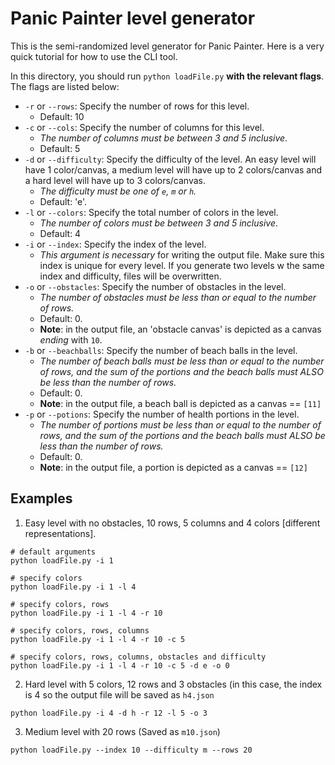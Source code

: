 # Panic Painter level generator

This is the semi-randomized level generator for Panic Painter. Here is a very quick tutorial for how to use the CLI tool.

In this directory, you should run `python loadFile.py` **with the relevant flags**. The flags are listed below:

- `-r` or `--rows`: Specify the number of rows for this level.
  - Default: 10
- `-c` or `--cols`: Specify the number of columns for this level.
  - _The number of columns must be between 3 and 5 inclusive_.
  - Default: 5
- `-d` or `--difficulty`: Specify the difficulty of the level. An easy level will have 1 color/canvas, a medium level will have up to 2 colors/canvas and a hard level will have up to 3 colors/canvas.
  - _The difficulty must be one of `e`, `m` or `h`._
  - Default: 'e'.
- `-l` or `--colors`: Specify the total number of colors in the level.
  - _The number of colors must be between 3 and 5 inclusive_.
  - Default: 4
- `-i` or `--index`: Specify the index of the level.
  - _This argument is necessary_ for writing the output file. Make sure this index is unique for every level. If you generate two levels w the same index and difficulty, files will be overwritten.
- `-o` or `--obstacles`: Specify the number of obstacles in the level.
  - _The number of obstacles must be less than or equal to the number of rows._
  - Default: 0.
  - **Note**: in the output file, an 'obstacle canvas' is depicted as a canvas _ending_ with `10`.
- `-b` or `--beachballs`: Specify the number of beach balls in the level.
  - _The number of beach balls must be less than or equal to the number of rows, and the sum of the portions and the beach balls must ALSO be less than the number of rows._
  - Default: 0.
  - **Note**: in the output file, a beach ball is depicted as a canvas == `[11]`
- `-p` or `--potions`: Specify the number of health portions in the level.
  - _The number of portions must be less than or equal to the number of rows, and the sum of the portions and the beach balls must ALSO be less than the number of rows._
  - Default: 0.
  - **Note**: in the output file, a portion is depicted as a canvas == `[12]`

## Examples

1. Easy level with no obstacles, 10 rows, 5 columns and 4 colors [different representations].

```
# default arguments
python loadFile.py -i 1
```

```
# specify colors
python loadFile.py -i 1 -l 4
```

```
# specify colors, rows
python loadFile.py -i 1 -l 4 -r 10
```

```
# specify colors, rows, columns
python loadFile.py -i 1 -l 4 -r 10 -c 5
```

```
# specify colors, rows, columns, obstacles and difficulty
python loadFile.py -i 1 -l 4 -r 10 -c 5 -d e -o 0
```

2. Hard level with 5 colors, 12 rows and 3 obstacles (in this case, the index is 4 so the output file will be saved as `h4.json`

```
python loadFile.py -i 4 -d h -r 12 -l 5 -o 3
```

3. Medium level with 20 rows (Saved as `m10.json`)

```
python loadFile.py --index 10 --difficulty m --rows 20
```
